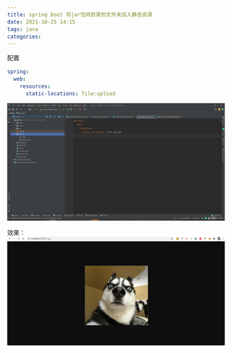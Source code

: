 ```yaml
---
title: spring boot 将jar包同目录的文件夹加入静态资源
date: 2021-10-25 14:15
tags: java
categories: 
---
```


<!--more-->

配置

```yaml
spring:
  web:
    resources:
      static-locations: file:upload
```

![](https://raw.githubusercontent.com/huisunan/cdn/main/img/1410909-20211025141404797-129654207_1730686630335.png)

效果：  
![](https://raw.githubusercontent.com/huisunan/cdn/main/img/1410909-20211025141429683-1984817132_1730686630335.png)